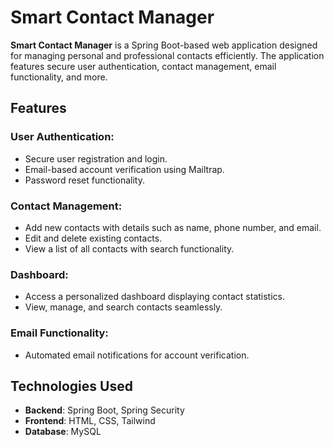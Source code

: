 # Smart Contact Manager

**Smart Contact Manager** is a Spring Boot-based web application designed for managing personal and professional contacts efficiently. The application features secure user authentication, contact management, email functionality, and more.

## Features

### User Authentication:
- Secure user registration and login.
- Email-based account verification using Mailtrap.
- Password reset functionality.

### Contact Management:
- Add new contacts with details such as name, phone number, and email.
- Edit and delete existing contacts.
- View a list of all contacts with search functionality.

### Dashboard:
- Access a personalized dashboard displaying contact statistics.
- View, manage, and search contacts seamlessly.

### Email Functionality:
- Automated email notifications for account verification.

## Technologies Used
- **Backend**: Spring Boot, Spring Security
- **Frontend**: HTML, CSS, Tailwind
- **Database**: MySQL